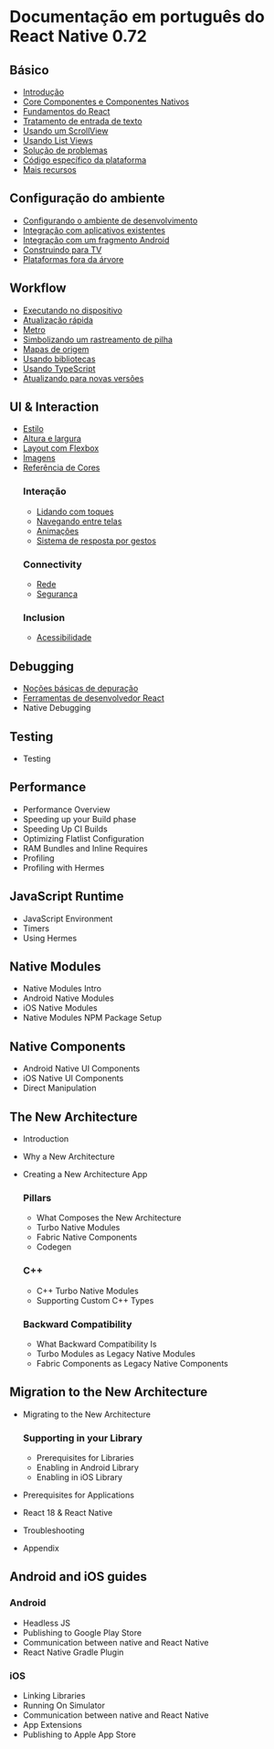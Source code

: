 # Documentação em português do React Native 0.72

## Básico
* [Introdução](/docs/getting-started.md)
* [Core Componentes e Componentes Nativos](/docs/intro-react-native-components.md)
* [Fundamentos do React](/docs/intro-react.md)
* [Tratamento de entrada de texto](/docs/handling-text-input.md)
* [Usando um ScrollView](/docs/using-a-scrollview.md)
* [Usando List Views](/docs/using-a-listview.md)
* [Solução de problemas](/docs/troubleshooting.md)
* [Código específico da plataforma](/docs/platform-specific-code.md)
* [Mais recursos](/docs/more-resources.md)

## Configuração do ambiente
* [Configurando o ambiente de desenvolvimento](/docs/environment-setup.md)
* [Integração com aplicativos existentes](/docs/integration-with-existing-apps.md)
* [Integração com um fragmento Android](/docs/integration-with-android-fragment.md)
* [Construindo para TV](/docs/building-for-tv.md)
* [Plataformas fora da árvore](/docs/out-of-tree-platforms.md)

## Workflow
* [Executando no dispositivo](/docs/running-on-device.md)
* [Atualização rápida](/docs/fast-refresh.md)
* [Metro](/docs/metro.md)
* [Simbolizando um rastreamento de pilha](/docs/symbolication.md)
* [Mapas de origem](/docs/sourcemaps.md)
* [Usando bibliotecas](/docs/libraries.md)
* [Usando TypeScript](/docs/typescript.md)
* [Atualizando para novas versões](/docs/upgrading.md)

## UI & Interaction
* [Estilo](/docs/style.md)
* [Altura e largura](/docs/height-and-width.md)
* [Layout com Flexbox](/docs/flexbox.md)
* [Imagens](/docs/images.md)
* [Referência de Cores](/docs/colors.md)
    ### Interação
    * [Lidando com toques](/docs/handling-touches.md)
    * [Navegando entre telas](/docs/navigation.md)
    * [Animações](/docs/animations.md)
    * [Sistema de resposta por gestos](/docs/gesture-responder-system.md)
    ### Connectivity
    * [Rede](/docs/network.md)
    * [Segurança](/docs/security.md)
    ### Inclusion
    * [Acessibilidade](/docs/accessibility.md)
## Debugging
* [Noções básicas de depuração](/docs/debugging.md)
* [Ferramentas de desenvolvedor React](/docs/react-devtools.md)
* Native Debugging

## Testing
* Testing

## Performance
* Performance Overview
* Speeding up your Build phase
* Speeding Up CI Builds
* Optimizing Flatlist Configuration
* RAM Bundles and Inline Requires
* Profiling
* Profiling with Hermes

## JavaScript Runtime
* JavaScript Environment
* Timers
* Using Hermes

## Native Modules
* Native Modules Intro
* Android Native Modules
* iOS Native Modules
* Native Modules NPM Package Setup

## Native Components
* Android Native UI Components
* iOS Native UI Components
* Direct Manipulation

## The New Architecture
* Introduction
* Why a New Architecture
* Creating a New Architecture App

    ### Pillars
    * What Composes the New Architecture
    * Turbo Native Modules
    * Fabric Native Components
    * Codegen

    ### C++
    * C++ Turbo Native Modules
    * Supporting Custom C++ Types

    ### Backward Compatibility
    * What Backward Compatibility Is
    * Turbo Modules as Legacy Native Modules
    * Fabric Components as Legacy Native Components

## Migration to the New Architecture
* Migrating to the New Architecture

    ### Supporting in your Library
    * Prerequisites for Libraries
    * Enabling in Android Library
    * Enabling in iOS Library
* Prerequisites for Applications
* React 18 & React Native
* Troubleshooting
* Appendix

## Android and iOS guides

### Android
* Headless JS
* Publishing to Google Play Store
* Communication between native and React Native
* React Native Gradle Plugin

### iOS
* Linking Libraries
* Running On Simulator
* Communication between native and React Native
* App Extensions    
* Publishing to Apple App Store
